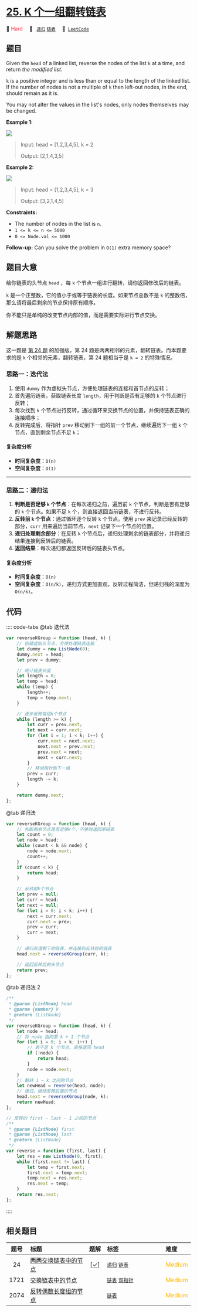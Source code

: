 # [25. K 个一组翻转链表](https://leetcode.com/problems/reverse-nodes-in-k-group)

🔴 <font color=#ff334b>Hard</font>&emsp; 🔖&ensp; [`递归`](/leetcode/outline/tag/recursion.md) [`链表`](/leetcode/outline/tag/linked-list.md)&emsp; 🔗&ensp;[`LeetCode`](https://leetcode.com/problems/reverse-nodes-in-k-group)

## 题目

Given the `head` of a linked list, reverse the nodes of the list `k` at a
time, and return _the modified list_.

`k` is a positive integer and is less than or equal to the length of the
linked list. If the number of nodes is not a multiple of `k` then left-out
nodes, in the end, should remain as it is.

You may not alter the values in the list's nodes, only nodes themselves may be
changed.

**Example 1:**

![](https://assets.leetcode.com/uploads/2020/10/03/reverse_ex1.jpg)

> Input: head = [1,2,3,4,5], k = 2
>
> Output: [2,1,4,3,5]

**Example 2:**

![](https://assets.leetcode.com/uploads/2020/10/03/reverse_ex2.jpg)

> Input: head = [1,2,3,4,5], k = 3
>
> Output: [3,2,1,4,5]

**Constraints:**

- The number of nodes in the list is `n`.
- `1 <= k <= n <= 5000`
- `0 <= Node.val <= 1000`

**Follow-up:** Can you solve the problem in `O(1)` extra memory space?

## 题目大意

给你链表的头节点 `head` ，每 `k` 个节点一组进行翻转，请你返回修改后的链表。

`k` 是一个正整数，它的值小于或等于链表的长度。如果节点总数不是 `k` 的整数倍，那么请将最后剩余的节点保持原有顺序。

你不能只是单纯的改变节点内部的值，而是需要实际进行节点交换。

## 解题思路

这一题是 [第 24 题](./0024.md) 的加强版，第 24 题是两两相邻的元素，翻转链表。而本题要求的是 `k` 个相邻的元素，翻转链表，第 24 题相当于是 `k = 2` 的特殊情况。

### 思路一：迭代法

1. 使用 `dummy` 作为虚拟头节点，方便处理链表的连接和首节点的反转；
2. 首先遍历链表，获取链表长度 `length`，用于判断是否有足够的 `k` 个节点进行反转；
3. 每次找到 `k` 个节点进行反转，通过循环来交换节点的位置，并保持链表正确的连接顺序；
4. 反转完成后，将指针 `prev` 移动到下一组的前一个节点，继续遍历下一组 `k` 个节点，直到剩余节点不足 `k`；

#### 复杂度分析

- **时间复杂度**：`O(n)`
- **空间复杂度**：`O(1)`

---

### 思路二：递归法

1. **判断是否足够 `k` 个节点**：在每次递归之前，遍历前 `k` 个节点，判断是否有足够的 `k` 个节点。如果不足 `k` 个，则直接返回当前链表，不进行反转。
2. **反转前 `k` 个节点**：通过循环逐个反转 `k` 个节点。使用 `prev` 来记录已经反转的部分，`curr` 用来遍历当前节点，`next` 记录下一个节点的位置。
3. **递归处理剩余部分**：在反转 `k` 个节点后，递归处理剩余的链表部分，并将递归结果连接到反转后的链表。
4. **返回结果**：每次递归都返回反转后的链表头节点。

#### 复杂度分析

- **时间复杂度**：`O(n)`
- **空间复杂度**：`O(n/k)`，递归方式更加直观，反转过程简洁，但递归栈的深度为 `O(n/k)`。

## 代码

:::: code-tabs
@tab 迭代法

```javascript
var reverseKGroup = function (head, k) {
	// 创建虚拟头节点，方便处理链表连接
	let dummy = new ListNode(0);
	dummy.next = head;
	let prev = dummy;

	// 统计链表长度
	let length = 0;
	let temp = head;
	while (temp) {
		length++;
		temp = temp.next;
	}

	// 逐步反转每组k个节点
	while (length >= k) {
		let curr = prev.next;
		let next = curr.next;
		for (let i = 1; i < k; i++) {
			curr.next = next.next;
			next.next = prev.next;
			prev.next = next;
			next = curr.next;
		}
		// 移动指针到下一组
		prev = curr;
		length -= k;
	}

	return dummy.next;
};
```

@tab 递归法

```javascript
var reverseKGroup = function (head, k) {
	// 判断剩余节点是否足够k个，不够则返回原链表
	let count = 0;
	let node = head;
	while (count < k && node) {
		node = node.next;
		count++;
	}
	if (count < k) {
		return head;
	}

	// 反转前k个节点
	let prev = null;
	let curr = head;
	let next = null;
	for (let i = 0; i < k; i++) {
		next = curr.next;
		curr.next = prev;
		prev = curr;
		curr = next;
	}

	// 递归处理剩下的链表，并连接到反转后的链表
	head.next = reverseKGroup(curr, k);

	// 返回反转后的头节点
	return prev;
};
```

@tab 递归法 2

```javascript
/**
 * @param {ListNode} head
 * @param {number} k
 * @return {ListNode}
 */
var reverseKGroup = function (head, k) {
	let node = head;
	// 将 node 指向第 k + 1 个节点
	for (let i = 0; i < k; i++) {
		// 若不足 k 个节点，直接返回 head
		if (!node) {
			return head;
		}
		node = node.next;
	}
	// 翻转 1 ~ k 之间的节点
	let newHead = reverse(head, node);
	// 递归，继续反转后面的节点
	head.next = reverseKGroup(node, k);
	return newHead;
};

// 反转的 first ~ last - 1 之间的节点
/**
 * @param {ListNode} first
 * @param {ListNode} last
 * @return {ListNode}
 */
var reverse = function (first, last) {
	let res = new ListNode(0, first);
	while (first.next != last) {
		let temp = first.next;
		first.next = temp.next;
		temp.next = res.next;
		res.next = temp;
	}
	return res.next;
};
```

::::

## 相关题目

<!-- prettier-ignore -->
| 题号 | 标题 | 题解 | 标签 | 难度 |
| :------: | :------ | :------: | :------ | :------ |
| 24 | [两两交换链表中的节点](https://leetcode.com/problems/swap-nodes-in-pairs) | [[✓]](https://2xiao.github.io/leetcode-js/leetcode/problem/0024) |  [`递归`](/leetcode/outline/tag/recursion.md) [`链表`](/leetcode/outline/tag/linked-list.md) | <font color=#ffb800>Medium</font> |
| 1721 | [交换链表中的节点](https://leetcode.com/problems/swapping-nodes-in-a-linked-list) |  |  [`链表`](/leetcode/outline/tag/linked-list.md) [`双指针`](/leetcode/outline/tag/two-pointers.md) | <font color=#ffb800>Medium</font> |
| 2074 | [反转偶数长度组的节点](https://leetcode.com/problems/reverse-nodes-in-even-length-groups) |  |  [`链表`](/leetcode/outline/tag/linked-list.md) | <font color=#ffb800>Medium</font> |

<style>
.blue {
    background-color: #096dd9;
    padding: 0.25rem 0.5rem;
    margin: 0;
    font-size: 0.85em;
    border-radius: 3px;
    color: white;
    font-weight: 500;
}
table th:first-of-type { width: 10%; }
table th:nth-of-type(2) { width: 35%; }
table th:nth-of-type(3) { width: 10%; }
table th:nth-of-type(4) { width: 35%; }
table th:nth-of-type(5) { width: 10%; }
</style>
